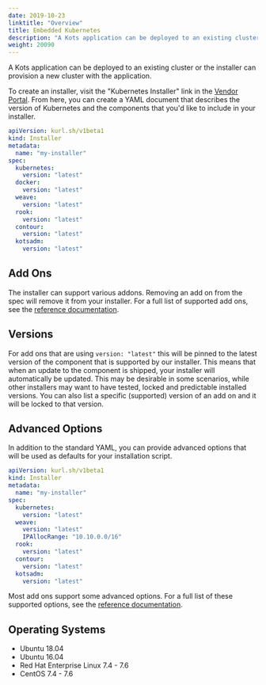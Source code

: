 ```yaml
---
date: 2019-10-23
linktitle: "Overview"
title: Embedded Kubernetes
description: "A Kots application can be deployed to an existing cluster or the installer can provision a new cluster with the application."
weight: 20090
---
```


A Kots application can be deployed to an existing cluster or the installer can provision a new cluster with the application.

To create an installer, visit the "Kubernetes Installer" link in the [Vendor Portal](https://vendor.replicated.com). From here, you can create a YAML document that describes the version of Kubernetes and the components that you'd like to include in your installer.

```yaml
apiVersion: kurl.sh/v1beta1
kind: Installer
metadata:
  name: "my-installer"
spec:
  kubernetes:
    version: "latest"
  docker:
    version: "latest"
  weave:
    version: "latest"
  rook:
    version: "latest"
  contour:
    version: "latest"
  kotsadm:
    version: "latest"
```

## Add Ons

The installer can support various addons. Removing an add on from the spec will remove it from your installer. For a full list of supported add ons, see the [reference documentation](/reference/kurl).

## Versions

For add ons that are using `version: "latest"` this will be pinned to the latest version of the component that is supported by our installer. This means that when an update to the component is shipped, your installer will automatically be updated. This may be desirable in some scenarios, while other installers may want to have tested, locked and predictable installed versions. You can also list a specific (supported) version of an add on and it will be locked to that version.

## Advanced Options

In addition to the standard YAML, you can provide advanced options that will be used as defaults for your installation script.

```yaml
apiVersion: kurl.sh/v1beta1
kind: Installer
metadata:
  name: "my-installer"
spec:
  kubernetes:
    version: "latest"
  weave:
    version: "latest"
    IPAllocRange: "10.10.0.0/16"
  rook:
    version: "latest"
  contour:
    version: "latest"
  kotsadm:
    version: "latest"
```

Most add ons support some advanced options. For a full list of these supported options, see the [reference documentation](/reference/kurl).

## Operating Systems

* Ubuntu 18.04
* Ubuntu 16.04
* Red Hat Enterprise Linux 7.4 - 7.6
* CentOS 7.4 - 7.6
